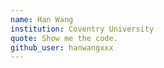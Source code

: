 ```yaml
---
name: Han Wang
institution: Coventry University
quote: Show me the code.
github_user: hanwangxxx
---
```

